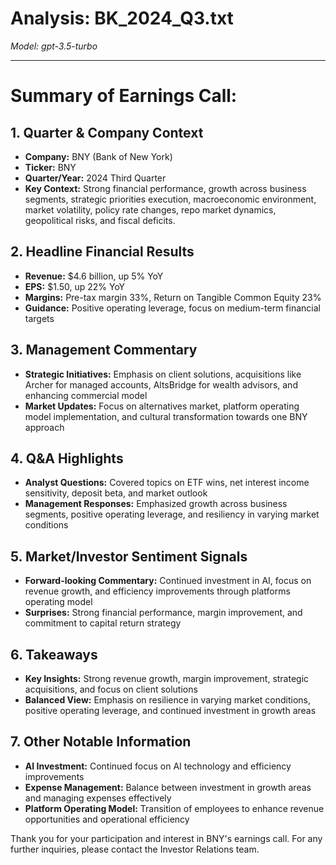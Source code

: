 # Analysis: BK_2024_Q3.txt

*Model: gpt-3.5-turbo*

---

# Summary of Earnings Call:

## 1. **Quarter & Company Context**
- **Company:** BNY (Bank of New York)
- **Ticker:** BNY
- **Quarter/Year:** 2024 Third Quarter
- **Key Context:** Strong financial performance, growth across business segments, strategic priorities execution, macroeconomic environment, market volatility, policy rate changes, repo market dynamics, geopolitical risks, and fiscal deficits.

## 2. **Headline Financial Results**
- **Revenue:** $4.6 billion, up 5% YoY
- **EPS:** $1.50, up 22% YoY
- **Margins:** Pre-tax margin 33%, Return on Tangible Common Equity 23%
- **Guidance:** Positive operating leverage, focus on medium-term financial targets

## 3. **Management Commentary**
- **Strategic Initiatives:** Emphasis on client solutions, acquisitions like Archer for managed accounts, AltsBridge for wealth advisors, and enhancing commercial model
- **Market Updates:** Focus on alternatives market, platform operating model implementation, and cultural transformation towards one BNY approach

## 4. **Q&A Highlights**
- **Analyst Questions:** Covered topics on ETF wins, net interest income sensitivity, deposit beta, and market outlook
- **Management Responses:** Emphasized growth across business segments, positive operating leverage, and resiliency in varying market conditions

## 5. **Market/Investor Sentiment Signals**
- **Forward-looking Commentary:** Continued investment in AI, focus on revenue growth, and efficiency improvements through platforms operating model
- **Surprises:** Strong financial performance, margin improvement, and commitment to capital return strategy

## 6. **Takeaways**
- **Key Insights:** Strong revenue growth, margin improvement, strategic acquisitions, and focus on client solutions
- **Balanced View:** Emphasis on resilience in varying market conditions, positive operating leverage, and continued investment in growth areas

## 7. **Other Notable Information**
- **AI Investment:** Continued focus on AI technology and efficiency improvements
- **Expense Management:** Balance between investment in growth areas and managing expenses effectively
- **Platform Operating Model:** Transition of employees to enhance revenue opportunities and operational efficiency

Thank you for your participation and interest in BNY's earnings call. For any further inquiries, please contact the Investor Relations team.